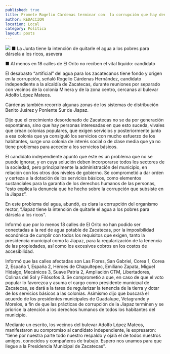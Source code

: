 ```yaml
---
published: true
title: Promete Rogelio Cárdenas terminar con  la corrupción que hay dentro de la Jiapaz
author: REDACCION
location: Local
category: Política
layout: posts
---
```


![](http://i.imgur.com/kFqqUZVm.jpg)
■ La Junta tiene la intención de quitarle el agua a los pobres para dársela a los ricos, asevera

■ Al menos en 18 calles de El Orito no reciben el vital líquido: candidato

El desabasto “artificial” del agua para los zacatecanos tiene fondo y origen en la corrupción, señaló Rogelio Cárdenas Hernández, candidato independiente a la alcaldía de Zacatecas, durante reuniones por separado con vecinos de la colonia Minera y de la zona centro, cercanas al bulevar Adolfo López Mateos. 

Cárdenas también recorrió algunas zonas de los sistemas de distribución Benito Juárez y Poniente Sur de Jiapaz.

Dijo que el crecimiento desordenado de Zacatecas no se da por generación espontánea, sino que hay personas interesadas en que esto suceda, vivales que crean colonias populares, que exigen servicios y posteriormente junto a esa colonia que ya consiguió los servicios con mucho esfuerzo de los habitantes, surge una colonia de interés social o de clase media que ya no tiene problemas para acceder a los servicios básicos.

El candidato independiente apuntó que éste es un problema que no se puede ignorar, y en cuya solución deben incorporarse todos los sectores de la sociedad, pero principalmente la administración del municipio, en relación con los otros dos niveles de gobierno. Se comprometió a dar orden y certeza a la dotación de los servicios básicos, como elementos sustanciales para la garantía de los derechos humanos de las personas, “esto explica la denuncia que he hecho sobre la corrupción que subsiste en la Jiapaz”.

En este problema del agua, abundó, es clara la corrupción del organismo rector, “Jiapaz tiene la intención de quitarle el agua a los pobres para dársela a los ricos”.

Informó que por lo menos 18 calles de El Orito no han podido ser conectadas a la red de agua potable de Zacatecas, por la imposibilidad económica de cumplir con todos los requisitos que exigen, tanto la presidencia municipal como la Jiapaz, para la regularización de la tenencia de las propiedades, así como los excesivos cobros en los costos de accesibilidad. 

Informó que las calles afectadas son Las Flores, San Gabriel, Corea 1, Corea 2, España 1, España 2, Héroes de Chapultepec, Emiliano Zapata, Miguel Hidalgo, Mecánicos 3, Suave Patria 2, Ampliación CTM, Libertadores, Colinas del Sol y Filósofos 3.
Se comprometió a que, en caso de que el voto popular lo favorezca y asuma el cargo como presidente municipal de Zacatecas, se dará a la tarea de regularizar la tenencia de la tierra y dotar de los servicios básicos a las colonias. Asimismo dijo que buscará el acuerdo de los presidentes municipales de Guadalupe, Vetagrande y Morelos, a fin de que las prácticas de corrupción de la Jiapaz terminen y se priorice la atención a los derechos humanos de todos los habitantes del municipio.

Mediante un escrito, los vecinos del bulevar Adolfo López Mateos, manifestaron su compromiso al candidato independiente, le expresaron: “tiene por nuestra parte todo nuestro respaldo y ojalá el de todos nuestros amigos, conocidos y compañeros de trabajo. Espero nos unamos para que llegue a la Presidencia Municipal de Zacatecas”.
